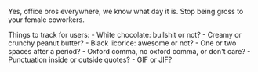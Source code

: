 Yes, office bros everywhere, we know what day it is. Stop being gross to your female coworkers.

Things to track for users:
	- White chocolate: bullshit or not?
	- Creamy or crunchy peanut butter?
	- Black licorice: awesome or not?
	- One or two spaces after a period?
	- Oxford comma, no oxford comma, or don't care?
	- Punctuation inside or outside quotes?
	- GIF or JIF?
